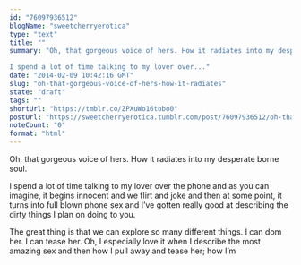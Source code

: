 ```yaml
---
id: "76097936512"
blogName: "sweetcherryerotica"
type: "text"
title: ""
summary: "Oh, that gorgeous voice of hers. How it radiates into my desperate borne soul. 

I spend a lot of time talking to my lover over..."
date: "2014-02-09 10:42:16 GMT"
slug: "oh-that-gorgeous-voice-of-hers-how-it-radiates"
state: "draft"
tags: ""
shortUrl: "https://tmblr.co/ZPXuWo16tobo0"
postUrl: "https://sweetcherryerotica.tumblr.com/post/76097936512/oh-that-gorgeous-voice-of-hers-how-it-radiates"
noteCount: "0"
format: "html"
---
```


Oh, that gorgeous voice of hers. How it radiates into my desperate borne soul. 

I spend a lot of time talking to my lover over the phone and as you can imagine, it begins innocent and we flirt and joke and then at some point, it turns into full blown phone sex and I’ve gotten really good at describing the dirty things I plan on doing to you. 

The great thing is that we can explore so many different things. I can dom her. I can tease her. Oh, I especially love it when I describe the most amazing sex and then how I pull away and tease her; how I’m